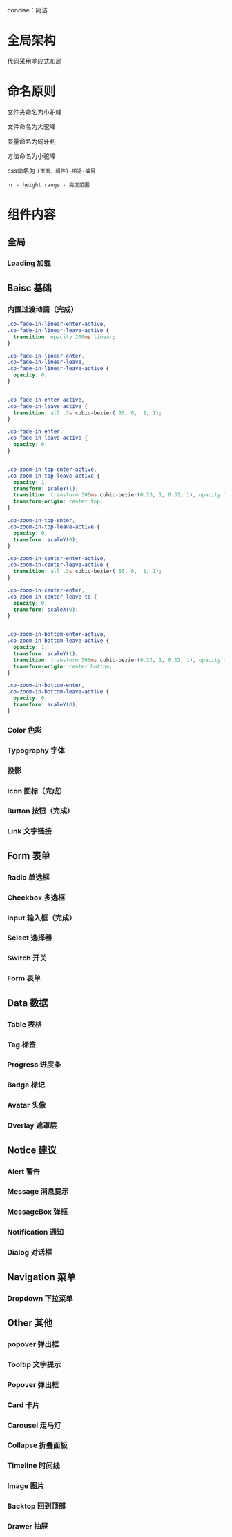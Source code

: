 concise：简洁



# 全局架构

代码采用响应式布局

# 命名原则

文件夹命名为小驼峰

文件命名为大驼峰

变量命名为匈牙利

方法命名为小驼峰

css命名为 `(页面、组件)-用途-编号`

```
hr - height range - 高度范围
```

# 组件内容

## 全局

### Loading 加载

## Baisc 基础

### 内置过渡动画（完成）

```css
.co-fade-in-linear-enter-active,
.co-fade-in-linear-leave-active {
  transition: opacity 200ms linear;
}

.co-fade-in-linear-enter,
.co-fade-in-linear-leave,
.co-fade-in-linear-leave-active {
  opacity: 0;
}


.co-fade-in-enter-active,
.co-fade-in-leave-active {
  transition: all .3s cubic-bezier(.55, 0, .1, 1);
}

.co-fade-in-enter,
.co-fade-in-leave-active {
  opacity: 0;
}


.co-zoom-in-top-enter-active,
.co-zoom-in-top-leave-active {
  opacity: 1;
  transform: scaleY(1);
  transition: transform 300ms cubic-bezier(0.23, 1, 0.32, 1), opacity 300ms cubic-bezier(0.23, 1, 0.32, 1);
  transform-origin: center top;
}

.co-zoom-in-top-enter,
.co-zoom-in-top-leave-active {
  opacity: 0;
  transform: scaleY(0);
}

.co-zoom-in-center-enter-active,
.co-zoom-in-center-leave-active {
  transition: all .3s cubic-bezier(.55, 0, .1, 1);
}

.co-zoom-in-center-enter,
.co-zoom-in-center-leave-to {
  opacity: 0;
  transform: scaleX(0);
}


.co-zoom-in-bottom-enter-active,
.co-zoom-in-bottom-leave-active {
  opacity: 1;
  transform: scaleY(1);
  transition: transform 300ms cubic-bezier(0.23, 1, 0.32, 1), opacity 300ms cubic-bezier(0.23, 1, 0.32, 1);
  transform-origin: center bottom;
}

.co-zoom-in-bottom-enter,
.co-zoom-in-bottom-leave-active {
  opacity: 0;
  transform: scaleY(0);
}
```

### Color 色彩

### Typography 字体

### 投影

### Icon 图标（完成）

### Button 按钮（完成）

### Link 文字链接

## Form 表单

### Radio 单选框

### Checkbox 多选框

### Input 输入框（完成）

### Select 选择器

### Switch 开关

### Form 表单

## Data 数据

### Table 表格

### Tag 标签

### Progress 进度条

### Badge 标记

### Avatar 头像

### Overlay 遮罩层

## Notice 建议

### Alert 警告

### Message 消息提示

### MessageBox 弹框

### Notification 通知

### Dialog 对话框

## Navigation 菜单

### Dropdown 下拉菜单

## Other 其他

### popover 弹出框

### Tooltip 文字提示

### Popover 弹出框

### Card 卡片

### Carousel 走马灯

### Collapse 折叠面板

### Timeline 时间线

### Image 图片

### Backtop 回到顶部

### Drawer 抽屉











